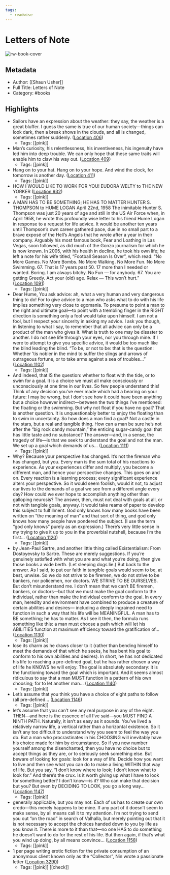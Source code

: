 ```yaml
---
tags:
  - readwise
---
```


# Letters of Note

![rw-book-cover](https://m.media-amazon.com/images/I/71EDZ-UFEoL._SY160.jpg)

## Metadata
- Author: [[Shaun Usher]]
- Full Title: Letters of Note
- Category: #books

## Highlights
- Sailors have an expression about the weather: they say, the weather is a great bluffer. I guess the same is true of our human society—things can look dark, then a break shows in the clouds, and all is changed, sometimes rather suddenly. ([Location 406](https://readwise.io/to_kindle?action=open&asin=B09MS8BGP9&location=406))
    - Tags: [[pink]] 
- Man’s curiosity, his relentlessness, his inventiveness, his ingenuity have led him into deep trouble. We can only hope that these same traits will enable him to claw his way out. ([Location 409](https://readwise.io/to_kindle?action=open&asin=B09MS8BGP9&location=409))
    - Tags: [[pink]] 
- Hang on to your hat. Hang on to your hope. And wind the clock, for tomorrow is another day. ([Location 411](https://readwise.io/to_kindle?action=open&asin=B09MS8BGP9&location=411))
    - Tags: [[pink]] 
- HOW I WOULD LIKE TO WORK FOR YOU! EUDORA WELTY to THE NEW YORKER ([Location 932](https://readwise.io/to_kindle?action=open&asin=B09MS8BGP9&location=932))
    - Tags: [[pink]] 
- A MAN HAS TO BE SOMETHING; HE HAS TO MATTER HUNTER S. THOMPSON to HUME LOGAN April 22nd, 1958 The inimitable Hunter S. Thompson was just 20 years of age and still in the US Air Force when, in April 1958, he wrote this profoundly wise letter to his friend Hume Logan in response to a request for life advice. It would be another ten years until Thompson’s own career gathered pace, due in no small part to a brave exposé of the Hell’s Angels that he wrote after a year in their company. Arguably his most famous book, Fear and Loathing in Las Vegas, soon followed, as did much of the Gonzo journalism for which he is now known. In 2005, with his health in decline, he took his own life; he left a note for his wife titled, “Football Season Is Over”, which read: “No More Games. No More Bombs. No More Walking. No More Fun. No More Swimming. 67. That is 17 years past 50. 17 more than I needed or wanted. Boring. I am always bitchy. No Fun — for anybody. 67. You are getting Greedy. Act your (old) age. Relax — This won’t hurt.” ([Location 1091](https://readwise.io/to_kindle?action=open&asin=B09MS8BGP9&location=1091))
    - Tags: [[pink]] 
- Dear Hume, You ask advice: ah, what a very human and very dangerous thing to do! For to give advice to a man who asks what to do with his life implies something very close to egomania. To presume to point a man to the right and ultimate goal—to point with a trembling finger in the RIGHT direction is something only a fool would take upon himself. I am not a fool, but I respect your sincerity in asking my advice. I ask you though, in listening to what I say, to remember that all advice can only be a product of the man who gives it. What is truth to one may be disaster to another. I do not see life through your eyes, nor you through mine. If I were to attempt to give you specific advice, it would be too much like the blind leading the blind. “To be, or not to be: that is the question: Whether ’tis nobler in the mind to suffer the slings and arrows of outrageous fortune, or to take arms against a sea of troubles…” ([Location 1102](https://readwise.io/to_kindle?action=open&asin=B09MS8BGP9&location=1102))
    - Tags: [[pink]] 
- And indeed, that IS the question: whether to float with the tide, or to swim for a goal. It is a choice we must all make consciously or unconsciously at one time in our lives. So few people understand this! Think of any decision you’ve ever made which had a bearing on your future: I may be wrong, but I don’t see how it could have been anything but a choice however indirect—between the two things I’ve mentioned: the floating or the swimming. But why not float if you have no goal? That is another question. It is unquestionably better to enjoy the floating than to swim in uncertainty. So how does a man find a goal? Not a castle in the stars, but a real and tangible thing. How can a man be sure he’s not after the “big rock candy mountain,” the enticing sugar-candy goal that has little taste and no substance? The answer—and, in a sense, the tragedy of life—is that we seek to understand the goal and not the man. We set up a goal which demands of us… ([Location 1111](https://readwise.io/to_kindle?action=open&asin=B09MS8BGP9&location=1111))
    - Tags: [[pink]] 
- Why? Because your perspective has changed. It’s not the fireman who has changed, but you. Every man is the sum total of his reactions to experience. As your experiences differ and multiply, you become a different man, and hence your perspective changes. This goes on and on. Every reaction is a learning process; every significant experience alters your perspective. So it would seem foolish, would it not, to adjust our lives to the demands of a goal we see from a different angle every day? How could we ever hope to accomplish anything other than galloping neurosis? The answer, then, must not deal with goals at all, or not with tangible goals, anyway. It would take reams of paper to develop this subject to fulfillment. God only knows how many books have been written on “the meaning of man” and that sort of thing, and god only knows how many people have pondered the subject. (I use the term “god only knows” purely as an expression.) There’s very little sense in my trying to give it up to you in the proverbial nutshell, because I’m the first… ([Location 1120](https://readwise.io/to_kindle?action=open&asin=B09MS8BGP9&location=1120))
    - Tags: [[pink]] 
- by Jean-Paul Sartre, and another little thing called Existentialism: From Dostoyevsky to Sartre. These are merely suggestions. If you’re genuinely satisfied with what you are and what you’re doing, then give those books a wide berth. (Let sleeping dogs lie.) But back to the answer. As I said, to put our faith in tangible goals would seem to be, at best, unwise. So we do not strive to be firemen, we do not strive to be bankers, nor policemen, nor doctors. WE STRIVE TO BE OURSELVES. But don’t misunderstand me. I don’t mean that we can’t BE firemen, bankers, or doctors—but that we must make the goal conform to the individual, rather than make the individual conform to the goal. In every man, heredity and environment have combined to produce a creature of certain abilities and desires— including a deeply ingrained need to function in such a way that his life will be MEANINGFUL. A man has to BE something; he has to matter. As I see it then, the formula runs something like this: a man must choose a path which will let his ABILITIES function at maximum efficiency toward the gratification of… ([Location 1130](https://readwise.io/to_kindle?action=open&asin=B09MS8BGP9&location=1130))
    - Tags: [[pink]] 
- lose its charm as he draws closer to it (rather than bending himself to meet the demands of that which he seeks, he has bent his goal to conform to his own abilities and desires). In short, he has not dedicated his life to reaching a pre-defined goal, but he has rather chosen a way of life he KNOWS he will enjoy. The goal is absolutely secondary: it is the functioning toward the goal which is important. And it seems almost ridiculous to say that a man MUST function in a pattern of his own choosing; for to let another man… ([Location 1140](https://readwise.io/to_kindle?action=open&asin=B09MS8BGP9&location=1140))
    - Tags: [[pink]] 
- Let’s assume that you think you have a choice of eight paths to follow (all pre-defined… ([Location 1146](https://readwise.io/to_kindle?action=open&asin=B09MS8BGP9&location=1146))
    - Tags: [[pink]] 
- let’s assume that you can’t see any real purpose in any of the eight. THEN—and here is the essence of all I’ve said—you MUST FIND A NINTH PATH. Naturally, it isn’t as easy as it sounds. You’ve lived a relatively narrow life, a vertical rather than a horizontal existence. So it isn’t any too difficult to understand why you seem to feel the way you do. But a man who procrastinates in his CHOOSING will inevitably have his choice made for him by circumstance. So if you now number yourself among the disenchanted, then you have no choice but to accept things as they are, or to seriously seek something else. But beware of looking for goals: look for a way of life. Decide how you want to live and then see what you can do to make a living WITHIN that way of life. But you say, “I don’t know where to look; I don’t know what to look for.” And there’s the crux. Is it worth giving up what I have to look for something better? I don’t know—is it? Who can make that decision but you? But even by DECIDING TO LOOK, you go a long way… ([Location 1147](https://readwise.io/to_kindle?action=open&asin=B09MS8BGP9&location=1147))
    - Tags: [[pink]] 
- generally applicable, but you may not. Each of us has to create our own credo—this merely happens to be mine. If any part of it doesn’t seem to make sense, by all means call it to my attention. I’m not trying to send you out “on the road” in search of Valhalla, but merely pointing out that it is not necessary to accept the choices handed down to you by life as you know it. There is more to it than that—no one HAS to do something he doesn’t want to do for the rest of his life. But then again, if that’s what you wind up doing, by all means convince… ([Location 1158](https://readwise.io/to_kindle?action=open&asin=B09MS8BGP9&location=1158))
    - Tags: [[pink]] 
- 1 per page writing erotic fiction for the private consumption of an anonymous client known only as the “Collector”, Nin wrote a passionate letter ([Location 3290](https://readwise.io/to_kindle?action=open&asin=B09MS8BGP9&location=3290))
    - Tags: [[pink]] [[check]]

